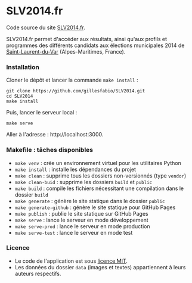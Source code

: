 # SLV2014.fr

Code source du site [SLV2014.fr](http://slv2014.fr).

SLV2014.fr permet d'accéder aux résultats, ainsi qu'aux profils
et programmes des différents candidats aux élections municipales 2014
de [Saint-Laurent-du-Var](https://goo.gl/maps/dk7RO) (Alpes-Maritimes, France).

### Installation

Cloner le dépôt et lancer la commande `make install` :

```
git clone https://github.com/gillesfabio/SLV2014.git
cd SLV2014
make install
```

Puis, lancer le serveur local :

```
make serve
```

Aller à l'adresse : http://localhost:3000.

### Makefile : tâches disponibles

* `make venv` : crée un environnement virtuel pour les utilitaires Python
* `make install` : installe les dépendances du projet
* `make clean` : supprime tous les dossiers non-versionnés (type `vendor`)
* `make clean-buid` : supprime les dossiers `build` et `public`
* `make build` : compile les fichiers nécessitant une compilation dans le dossier `build`
* `make generate` : génère le site statique dans le dossier `public`
* `make generate-github` : génère le site statique pour GitHub Pages
* `make publish` : publie le site statique sur GitHub Pages
* `make serve` : lance le serveur en mode développement
* `make serve-prod` : lance le serveur en mode production
* `make serve-test` : lance le serveur en mode test

### Licence

* Le code de l'application est sous [licence MIT](http://fr.wikipedia.org/wiki/Licence_MIT).
* Les données du dossier `data` (images et textes) appartiennent à leurs auteurs respectifs.
